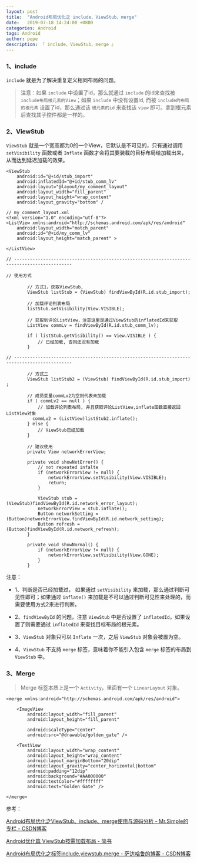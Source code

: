 ```yaml
---
layout: post
title:  "Android布局优化之 include、ViewStub、merge"
date:   2019-07-18 14:24:00 +0800
categories: Android
tags: Android
author: pepe
description: 『 include、ViewStub、merge 』
---
```


### **1、include**

`include` 就是为了解决重复定义相同布局的问题。

> 注意：如果 `include` 中设置了id，那么就通过 `include` 的id来查找被 `include布局根元素的View`；如果 `include` 中没有设置Id, 而被 `include的布局的根元素` 设置了id，那么通过该 `根元素的id` 来查找该 `view` 即可。拿到根元素后查找其子控件都是一样的。

### **2、ViewStub**

`ViewStub` 就是一个宽高都为0的一个View，它默认是不可见的，只有通过调用 `setVisibility` 函数或者 `Inflate` 函数才会将其要装载的目标布局给加载出来，从而达到延迟加载的效果。

```
<ViewStub  
    android:id="@+id/stub_import"  
    android:inflatedId="@+id/stub_comm_lv"  
    android:layout="@layout/my_comment_layout"  
    android:layout_width="fill_parent"  
    android:layout_height="wrap_content"  
    android:layout_gravity="bottom" /  
    
// my_comment_layout.xml
<?xml version="1.0" encoding="utf-8"?>  
<ListView xmlns:android="http://schemas.android.com/apk/res/android"  
    android:layout_width="match_parent"  
    android:id="@+id/my_comm_lv"  
    android:layout_height="match_parent" >  

</ListView>  

// --------------------------------------------------------------------------------------------  

// 使用方式

        // 方式1，获取ViewStub,  
        ViewStub listStub = (ViewStub) findViewById(R.id.stub_import);  
        
        // 加载评论列表布局  
        listStub.setVisibility(View.VISIBLE);  
        
        // 获取到评论ListView，注意这里是通过ViewStub的inflatedId来获取  
        ListView commLv = findViewById(R.id.stub_comm_lv);  
        
        if ( listStub.getVisibility() == View.VISIBLE ) {  
            // 已经加载, 否则还没有加载  
        }  

// --------------------------------------------------------------------------------------------       
        
        // 方式二  
        ViewStub listStub2 = (ViewStub) findViewById(R.id.stub_import) ; 
        
        // 成员变量commLv2为空则代表未加载  
        if ( commLv2 == null ) {  
            // 加载评论列表布局, 并且获取评论ListView,inflate函数直接返回ListView对象  
          commLv2 = (ListView)listStub2.inflate();  
        } else {  
            // ViewStub已经加载  
        }  
        
        // 建议使用
        private View networkErrorView;

        private void showNetError() {
            // not repeated infalte
            if (networkErrorView != null) {
                networkErrorView.setVisibility(View.VISIBLE);
                return;
            }

            ViewStub stub = (ViewStub)findViewById(R.id.network_error_layout);
            networkErrorView = stub.inflate();
            Button networkSetting = (Button)networkErrorView.findViewById(R.id.network_setting);
            Button refresh = (Button)findViewById(R.id.network_refresh);
        }

        private void showNormal() {
            if (networkErrorView != null) {
                networkErrorView.setVisibility(View.GONE);
            }
        }
```
注意：

* 1、判断是否已经加载过， 如果通过 `setVisibility` 来加载，那么通过判断可见性即可；如果通过 `inflate()` 来加载是不可以通过判断可见性来处理的，而需要使用方式2来进行判断。

* 2、`findViewById` 的问题，注意 `ViewStub` 中是否设置了 `inflatedId`，如果设置了则需要通过 `inflatedId` 来查找目标布局的根元素。

* 3、`ViewStub` 对象只可以 `Inflate` 一次，之后 `ViewStub` 对象会被置为空。

* 4、`ViewStub` 不支持 `merge` 标签，意味着你不能引入包含 `merge` 标签的布局到 `ViewStub` 中。

### **3、Merge**

> Merge 标签本质上是一个 `Activity`，里面有一个 `LinearLayout` 对象。

```
<merge xmlns:android="http://schemas.android.com/apk/res/android">  

    <ImageView    
        android:layout_width="fill_parent"   
        android:layout_height="fill_parent"   

        android:scaleType="center"  
        android:src="@drawable/golden_gate" />  

    <TextView  
        android:layout_width="wrap_content"   
        android:layout_height="wrap_content"   
        android:layout_marginBottom="20dip"  
        android:layout_gravity="center_horizontal|bottom"  
        android:padding="12dip"  
        android:background="#AA000000"  
        android:textColor="#ffffffff"  
        android:text="Golden Gate" />  

</merge> 
```

参考：

[Android布局优化之ViewStub、include、merge使用与源码分析 - Mr.Simple的专栏 - CSDN博客](https://blog.csdn.net/bboyfeiyu/article/details/45869393)

[Android优化篇 ViewStub按需加载布局 - 简书](https://www.jianshu.com/p/48a2fbf75954)

[Android布局优化之标签include,viewstub,merge - 萨达哈鲁的博客 - CSDN博客](https://blog.csdn.net/import_sadaharu/article/details/81324058)












